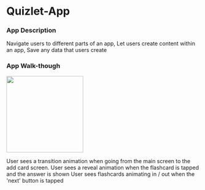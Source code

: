 # Quizlet-App
### App Description
Navigate users to different parts of an app, Let users create content within an app, Save any data that users create
### App Walk-though

<img src="https://www.dropbox.com/s/1qs2cfhaad9wtg7/192030-720x1544%20%281%29.mp4?dl=0" width=200><br>

 User sees a transition animation when going from the main screen to the add card screen.
 User sees a reveal animation when the flashcard is tapped and the answer is shown
 User sees flashcards animating in / out when the 'next' button is tapped
